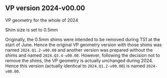 ## VP version 2024-v00.00

VP geometry for the whole of 2024

Shim size is set to 0.5mm

Originally, the 0.5mm shims were intended to be removed during TS1 at the start of June.
Hence the original VP geometry version with those shims was named `2024.Q1.2-v00.00` and another version was prepared without the shims and named `2024.Q3.4-v00.00`.
However, following the decision not to remove the shims, the VP geometry is actually unchanged during 2024.
Hence this version (actually identical to `2024.Q1.2-v00.00`) is named `2024-v00.00`.
